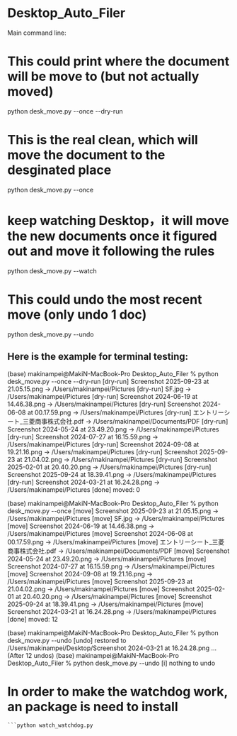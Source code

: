 # Desktop_Auto_Filer


Main command line:
# This could print where the document will be move to (but not actually moved)
python desk_move.py --once --dry-run

# This is the real clean, which will move the document to the desginated place
python desk_move.py --once

# keep watching Desktop，it will move the new documents once it figured out and move it following the rules
python desk_move.py --watch

# This could undo the most recent move (only undo 1 doc)
python desk_move.py --undo

## Here is the example for terminal testing:

(base) makinampei@MakiN-MacBook-Pro Desktop_Auto_Filer % python desk_move.py --once --dry-run
[dry-run] Screenshot 2025-09-23 at 21.05.15.png -> /Users/makinampei/Pictures
[dry-run] SF.jpg -> /Users/makinampei/Pictures
[dry-run] Screenshot 2024-06-19 at 14.46.38.png -> /Users/makinampei/Pictures
[dry-run] Screenshot 2024-06-08 at 00.17.59.png -> /Users/makinampei/Pictures
[dry-run] エントリーシート_三菱商事株式会社.pdf -> /Users/makinampei/Documents/PDF
[dry-run] Screenshot 2024-05-24 at 23.49.20.png -> /Users/makinampei/Pictures
[dry-run] Screenshot 2024-07-27 at 16.15.59.png -> /Users/makinampei/Pictures
[dry-run] Screenshot 2024-09-08 at 19.21.16.png -> /Users/makinampei/Pictures
[dry-run] Screenshot 2025-09-23 at 21.04.02.png -> /Users/makinampei/Pictures
[dry-run] Screenshot 2025-02-01 at 20.40.20.png -> /Users/makinampei/Pictures
[dry-run] Screenshot 2025-09-24 at 18.39.41.png -> /Users/makinampei/Pictures
[dry-run] Screenshot 2024-03-21 at 16.24.28.png -> /Users/makinampei/Pictures
[done] moved: 0


(base) makinampei@MakiN-MacBook-Pro Desktop_Auto_Filer % python desk_move.py --once
[move] Screenshot 2025-09-23 at 21.05.15.png -> /Users/makinampei/Pictures
[move] SF.jpg -> /Users/makinampei/Pictures
[move] Screenshot 2024-06-19 at 14.46.38.png -> /Users/makinampei/Pictures
[move] Screenshot 2024-06-08 at 00.17.59.png -> /Users/makinampei/Pictures
[move] エントリーシート_三菱商事株式会社.pdf -> /Users/makinampei/Documents/PDF
[move] Screenshot 2024-05-24 at 23.49.20.png -> /Users/makinampei/Pictures
[move] Screenshot 2024-07-27 at 16.15.59.png -> /Users/makinampei/Pictures
[move] Screenshot 2024-09-08 at 19.21.16.png -> /Users/makinampei/Pictures
[move] Screenshot 2025-09-23 at 21.04.02.png -> /Users/makinampei/Pictures
[move] Screenshot 2025-02-01 at 20.40.20.png -> /Users/makinampei/Pictures
[move] Screenshot 2025-09-24 at 18.39.41.png -> /Users/makinampei/Pictures
[move] Screenshot 2024-03-21 at 16.24.28.png -> /Users/makinampei/Pictures
[done] moved: 12



(base) makinampei@MakiN-MacBook-Pro Desktop_Auto_Filer % python desk_move.py --undo
[undo] restored to /Users/makinampei/Desktop/Screenshot 2024-03-21 at 16.24.28.png
... (After 12 undos)
(base) makinampei@MakiN-MacBook-Pro Desktop_Auto_Filer % python desk_move.py --undo
[i] nothing to undo

# In order to make the watchdog work, an package is need to install
```pip install watchdog 
```python watch_watchdog.py
